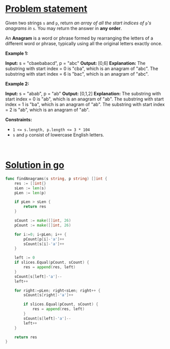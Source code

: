 # [Problem statement](https://leetcode.com/problems/find-all-anagrams-in-a-string)

Given two strings `s` and `p`, return _an array of all the start indices of_ `p`_'s anagrams in_ `s`. You may return the answer in **any order**.

An **Anagram** is a word or phrase formed by rearranging the letters of a different word or phrase, typically using all the original letters exactly once.

**Example 1:**


**Input:** s = "cbaebabacd", p = "abc"
**Output:** [0,6]
**Explanation:**
The substring with start index = 0 is "cba", which is an anagram of "abc".
The substring with start index = 6 is "bac", which is an anagram of "abc".

**Example 2:**


**Input:** s = "abab", p = "ab"
**Output:** [0,1,2]
**Explanation:**
The substring with start index = 0 is "ab", which is an anagram of "ab".
The substring with start index = 1 is "ba", which is an anagram of "ab".
The substring with start index = 2 is "ab", which is an anagram of "ab".

**Constraints:**

* `1 <= s.length, p.length <= 3 * 104`
* `s` and `p` consist of lowercase English letters.

<br />

# [Solution in go](https://leetcode.com/submissions/detail/1144523798/)

```go
func findAnagrams(s string, p string) []int {
    res := []int{}
    sLen := len(s)
    pLen := len(p)

    if pLen > sLen {
        return res
    }

    sCount := make([]int, 26)
    pCount := make([]int, 26)

    for i:=0; i<pLen; i++ {
        pCount[p[i]-'a']++
        sCount[s[i]-'a']++
    }

    left := 0
    if slices.Equal(pCount, sCount) {
        res = append(res, left)
    }
    sCount[s[left]-'a']--
    left++

    for right:=pLen; right<sLen; right++ {
        sCount[s[right]-'a']++

        if slices.Equal(pCount, sCount) {
            res = append(res, left)
        }
        sCount[s[left]-'a']--
        left++
    }

    return res
}
```
